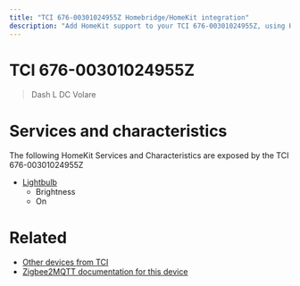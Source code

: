 ```yaml
---
title: "TCI 676-00301024955Z Homebridge/HomeKit integration"
description: "Add HomeKit support to your TCI 676-00301024955Z, using Homebridge, Zigbee2MQTT and homebridge-z2m."
---
```

<!---
This file has been GENERATED using src/docgen/docgen.ts
DO NOT EDIT THIS FILE MANUALLY!
-->
# TCI 676-00301024955Z
> Dash L DC Volare


# Services and characteristics
The following HomeKit Services and Characteristics are exposed by
the TCI 676-00301024955Z

* [Lightbulb](../../light.md)
  * Brightness
  * On


# Related
* [Other devices from TCI](../index.md#tci)
* [Zigbee2MQTT documentation for this device](https://www.zigbee2mqtt.io/devices/676-00301024955Z.html)